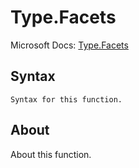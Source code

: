 ---
---

# Type.Facets

Microsoft Docs: [Type.Facets](https://docs.microsoft.com/en-us/powerquery-m/type-facets)

## Syntax

```
Syntax for this function.
```

## About

About this function.

